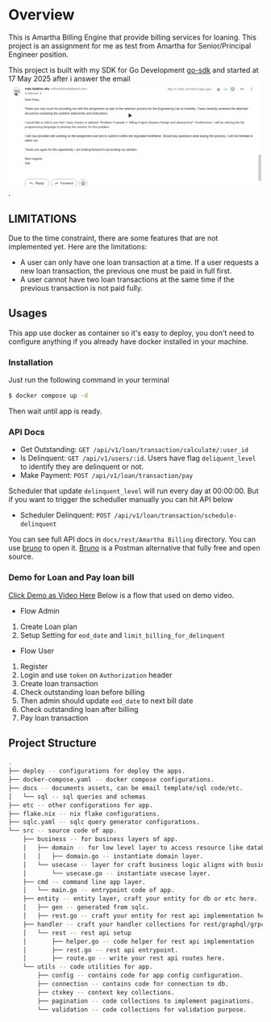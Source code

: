 # Overview
This is Amartha Billing Engine that provide billing services for loaning. This project is an assignment for me as test from Amartha for Senior/Principal Engineer position.

This project is built with my SDK for Go Development [go-sdk](https://github.com/irdaislakhuafa/go-sdk) and started at 17 May 2025 after i answer the email ![alt text](image.png).

## LIMITATIONS
Due to the time constraint, there are some features that are not implemented yet. Here are the limitations:
- A user can only have one loan transaction at a time. If a user requests a new loan transaction, the previous one must be paid in full first.
- A user cannot have two loan transactions at the same time if the previous transaction is not paid fully.

## Usages
This app use docker as container so it's easy to deploy, you don't need to configure anything if you already have docker installed in your machine.

### Installation
Just run the following command in your terminal
```bash
$ docker compose up -d
```
Then wait until app is ready.

### API Docs
- Get Outstanding: `GET /api/v1/loan/transaction/calculate/:user_id`
- Is Delinquent: `GET /api/v1/users/:id`. Users have flag `deliquent_level` to identify they are delinquent or not.
- Make Payment: `POST /api/v1/loan/transaction/pay`

Scheduler that update `delinquent_level` will run every day at 00:00:00. But if you want to trigger the scheduller manually you can hit API below
- Scheduler Delinquent: `POST /api/v1/loan/transaction/schedule-delinquent`

You can see full API docs in `docs/rest/Amartha Billing` directory. You can use [bruno](https://www.usebruno.com/) to open it. [Bruno](https://www.usebruno.com/) is a Postman alternative that fully free and open source.


### Demo for Loan and Pay loan bill
[Click Demo as Video Here](https://drive.google.com/file/d/1Dz3v0cPRlJah58pkyGK4OzHickxUfzCB/view?usp=sharing)
Below is a flow that used on demo video.
- Flow Admin
1. Create Loan plan
2. Setup Setting for `eod_date` and `limit_billing_for_delinquent`

- Flow User
1. Register
2. Login and use `token` on `Authorization` header
3. Create loan transaction
4. Check outstanding loan before billing
5. Then admin should update `eod_date` to next bill date
6. Check outstanding loan after billing
7. Pay loan transaction



## Project Structure
```bash
.
├── deploy -- configurations for deploy the apps.
├── docker-compose.yaml -- docker compose configurations.
├── docs -- documents assets, can be email template/sql code/etc.
│   └── sql -- sql queries and schemas
├── etc -- other configurations for app.
├── flake.nix -- nix flake configurations.
├── sqlc.yaml -- sqlc query generator configurations.
└── src -- source code of app.
    ├── business -- for business layers of app.
    │   ├── domain -- for low level layer to access resource like database/third party/etc.
    │   │   ├── domain.go -- instantiate domain layer.
    │   └── usecase -- layer for craft business logic aligns with business needs here.
    │       └── usecase.go -- instantiate usecase layer.
    ├── cmd -- command line app layer.
    │   └── main.go -- entrypoint code of app.
    ├── entity -- entity layer, craft your entity for db or etc here.
    │   ├── gen -- generated from sqlc.
    │   ├── rest.go -- craft your entity for rest api implementation here.
    ├── handler -- craft your handler collections for rest/graphql/grpc.
    │   └── rest -- rest api setup
    │       ├── helper.go -- code helper for rest api implementation
    │       ├── rest.go -- rest api entrypoint.
    │       ├── route.go -- write your rest api routes here.
    └── utils -- code utilities for app.
        ├── config -- contains code for app config configuration.
        ├── connection -- contains code for connection to db.
        ├── ctxkey -- context key collections.
        ├── pagination -- code collections to implement paginations.
        └── validation -- code collections for validation purpose.
```